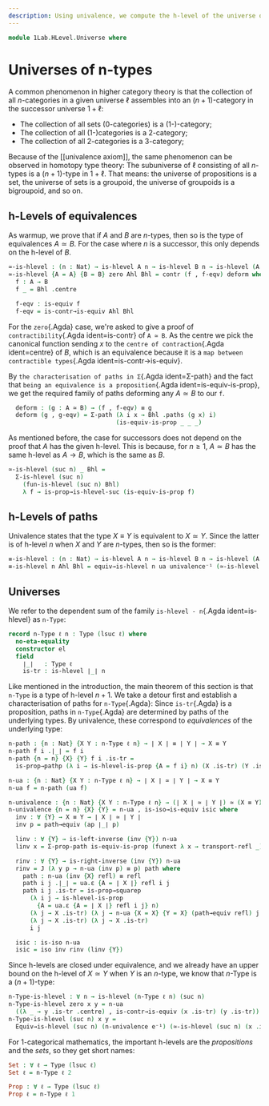 ```yaml
---
description: Using univalence, we compute the h-level of the universe of n types.
---
```

<!--
```
open import 1Lab.HLevel.Closure
open import 1Lab.Type.Sigma
open import 1Lab.Univalence
open import 1Lab.HLevel
open import 1Lab.Equiv
open import 1Lab.Path
open import 1Lab.Type
```
-->

```agda
module 1Lab.HLevel.Universe where
```

<!--
```
private variable
  ℓ : Level
  A B C : Type ℓ
```
-->

# Universes of n-types

A common phenomenon in higher category theory is that the collection of
all $n$-categories in a given universe $\ell$ assembles into an
$(n+1)$-category in the successor universe $1+\ell$:

* The collection of all sets (0-categories) is a (1-)-category;
* The collection of all (1-)categories is a 2-category;
* The collection of all 2-categories is a 3-category;

Because of the [[univalence axiom]], the same phenomenon can be observed
in homotopy type theory: The subuniverse of $\ell$ consisting of all
$n$-types is a $(n+1)$-type in $1+\ell$. That means: the universe of
propositions is a set, the universe of sets is a groupoid, the universe
of groupoids is a bigroupoid, and so on.

## h-Levels of equivalences

As warmup, we prove that if $A$ and $B$ are $n$-types, then so is the
type of equivalences $A \simeq B$. For the case where $n$ is a
successor, this only depends on the h-level of $B$.

<!--
```agda
_ = is-contr
```
-->

```agda
≃-is-hlevel : (n : Nat) → is-hlevel A n → is-hlevel B n → is-hlevel (A ≃ B) n
≃-is-hlevel {A = A} {B = B} zero Ahl Bhl = contr (f , f-eqv) deform where
  f : A → B
  f _ = Bhl .centre

  f-eqv : is-equiv f
  f-eqv = is-contr→is-equiv Ahl Bhl
```

For the `zero`{.Agda} case, we're asked to give a proof of
`contractibility`{.Agda ident=is-contr} of `A ≃ B`. As the centre we pick
the canonical function sending $x$ to the `centre of contraction`{.Agda
ident=centre} of $B$, which is an equivalence because it is a
`map between contractible types`{.Agda ident=is-contr→is-equiv}.

By `the characterisation of paths in Σ`{.Agda ident=Σ-path} and the fact
that `being an equivalence is a proposition`{.Agda
ident=is-equiv-is-prop}, we get the required family of paths deforming any
$A \simeq B$ to our `f`.

```agda
  deform : (g : A ≃ B) → (f , f-eqv) ≡ g
  deform (g , g-eqv) = Σ-path (λ i x → Bhl .paths (g x) i)
                              (is-equiv-is-prop _ _ _)
```

As mentioned before, the case for successors does not depend on the
proof that $A$ has the given h-level. This is because, for $n \ge 1$, $A
\simeq B$ has the same h-level as $A \to B$, which is the same as $B$.

```agda
≃-is-hlevel (suc n) _ Bhl =
  Σ-is-hlevel (suc n)
    (fun-is-hlevel (suc n) Bhl)
    λ f → is-prop→is-hlevel-suc (is-equiv-is-prop f)
```

## h-Levels of paths

Univalence states that the type $X ≡ Y$ is equivalent to $X \simeq Y$.
Since the latter is of h-level $n$ when $X$ and $Y$ are $n$-types, then
so is the former:

```agda
≡-is-hlevel : (n : Nat) → is-hlevel A n → is-hlevel B n → is-hlevel (A ≡ B) n
≡-is-hlevel n Ahl Bhl = equiv→is-hlevel n ua univalence⁻¹ (≃-is-hlevel n Ahl Bhl)
```

## Universes

We refer to the dependent sum of the family `is-hlevel - n`{.Agda
ident=is-hlevel} as `n-Type`:

```agda
record n-Type ℓ n : Type (lsuc ℓ) where
  no-eta-equality
  constructor el
  field
    ∣_∣   : Type ℓ
    is-tr : is-hlevel ∣_∣ n
```

<!--
```agda
  infix 100 ∣_∣
  instance
    H-Level-n-type : ∀ {k} → H-Level ∣_∣ (n + k)
    H-Level-n-type = basic-instance n is-tr

open n-Type using (∣_∣ ; is-tr ; H-Level-n-type) public
```
-->

Like mentioned in the introduction, the main theorem of this section is
that `n-Type` is a type of h-level $n+1$. We take a detour first and
establish a characterisation of paths for `n-Type`{.Agda}: Since
`is-tr`{.Agda} is a proposition, paths in `n-Type`{.Agda} are determined
by paths of the underlying types. By univalence, these correspond to
_equivalences_ of the underlying type:

```agda
n-path : {n : Nat} {X Y : n-Type ℓ n} → ∣ X ∣ ≡ ∣ Y ∣ → X ≡ Y
n-path f i .∣_∣ = f i
n-path {n = n} {X} {Y} f i .is-tr =
  is-prop→pathp (λ i → is-hlevel-is-prop {A = f i} n) (X .is-tr) (Y .is-tr) i

n-ua : {n : Nat} {X Y : n-Type ℓ n} → ∣ X ∣ ≃ ∣ Y ∣ → X ≡ Y
n-ua f = n-path (ua f)

n-univalence : {n : Nat} {X Y : n-Type ℓ n} → (∣ X ∣ ≃ ∣ Y ∣) ≃ (X ≡ Y)
n-univalence {n = n} {X} {Y} = n-ua , is-iso→is-equiv isic where
  inv : ∀ {Y} → X ≡ Y → ∣ X ∣ ≃ ∣ Y ∣
  inv p = path→equiv (ap ∣_∣ p)

  linv : ∀ {Y} → is-left-inverse (inv {Y}) n-ua
  linv x = Σ-prop-path is-equiv-is-prop (funext λ x → transport-refl _)

  rinv : ∀ {Y} → is-right-inverse (inv {Y}) n-ua
  rinv = J (λ y p → n-ua (inv p) ≡ p) path where
    path : n-ua (inv {X} refl) ≡ refl
    path i j .∣_∣ = ua.ε {A = ∣ X ∣} refl i j
    path i j .is-tr = is-prop→squarep
      (λ i j → is-hlevel-is-prop
        {A = ua.ε {A = ∣ X ∣} refl i j} n)
      (λ j → X .is-tr) (λ j → n-ua {X = X} {Y = X} (path→equiv refl) j .is-tr)
      (λ j → X .is-tr) (λ j → X .is-tr)
      i j

  isic : is-iso n-ua
  isic = iso inv rinv (linv {Y})
```

Since h-levels are closed under equivalence, and we already have an
upper bound on the h-level of $X \simeq Y$ when $Y$ is an $n$-type, we
know that $n$-Type is a $(n+1)$-type:

```agda
n-Type-is-hlevel : ∀ n → is-hlevel (n-Type ℓ n) (suc n)
n-Type-is-hlevel zero x y = n-ua
  ((λ _ → y .is-tr .centre) , is-contr→is-equiv (x .is-tr) (y .is-tr))
n-Type-is-hlevel (suc n) x y =
  Equiv→is-hlevel (suc n) (n-univalence e⁻¹) (≃-is-hlevel (suc n) (x .is-tr) (y .is-tr))
```

For 1-categorical mathematics, the important h-levels are the
_propositions_ and the _sets_, so they get short names:

```agda
Set : ∀ ℓ → Type (lsuc ℓ)
Set ℓ = n-Type ℓ 2

Prop : ∀ ℓ → Type (lsuc ℓ)
Prop ℓ = n-Type ℓ 1
```

<!--
```agda
¬Set-is-prop : ¬ is-prop (Set ℓ)
¬Set-is-prop prop =
  Lift.lower $
  transport (ap ∣_∣ (prop (el (Lift _ ⊤) (hlevel 2)) (el (Lift _ ⊥) (hlevel 2)))) (lift tt)
```
-->

<!--
```agda
n-Type-square
  : ∀ {ℓ} {n}
  → {w x y z : n-Type ℓ n}
  → {p : x ≡ w} {q : x ≡ y} {s : w ≡ z} {r : y ≡ z}
  → Square (ap ∣_∣ p) (ap ∣_∣ q) (ap ∣_∣ s) (ap ∣_∣ r)
  → Square p q s r
n-Type-square sq i j .∣_∣ = sq i j
n-Type-square {p = p} {q} {s} {r} sq i j .is-tr =
  is-prop→squarep (λ i j → is-hlevel-is-prop {A = sq i j} _)
    (ap is-tr p) (ap is-tr q) (ap is-tr s) (ap is-tr r) i j
```
-->
